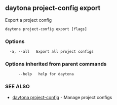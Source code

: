 ## daytona project-config export

Export a project config

```
daytona project-config export [flags]
```

### Options

```
  -a, --all   Export all project configs
```

### Options inherited from parent commands

```
      --help   help for daytona
```

### SEE ALSO

* [daytona project-config](daytona_project-config.md)	 - Manage project configs


